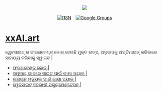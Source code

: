 <p align="center"><a href="https://wac.tax"><img src="https://cdn.jsdelivr.net/gh/wactax/img/logo.svg"/></a></p><p align="center"><a href="https://github.com/wactax/wac.tax/blob/main/doc/README.md#readme"><img alt="I18N" src="https://cdn.jsdelivr.net/gh/wactax/img/t.svg"/></a>　<a href="https://groups.google.com/u/2/g/wactax"><img alt="Google Groups" src="https://cdn.jsdelivr.net/gh/wactax/img/g-groups.svg"/></a></p>

# [xxAI.art](https://xxAI.art)

ୱେବସାଇଟ୍ ର ଫ୍ରଣ୍ଟେଣ୍ଡ୍ କୋଡ୍ ହେଉଛି ମୁକ୍ତ ଉତ୍ସ, ଅନୁବାଦକୁ ଅପ୍ଟିମାଇଜ୍ କରିବାରେ ସାହାଯ୍ୟ କରିବାକୁ ସ୍ୱାଗତ |

* [ଫ୍ରଣ୍ଟେଣ୍ଡ୍ କୋଡ୍ |](https://github.com/xxai-art/web)
* [ସମୁଦାୟ ଭାବରେ ସାଇଟ୍ ପାଇଁ ଭାଷା ପ୍ୟାକ୍ |](https://github.com/xxai-art/web/tree/main/i18n)
* [ଲଗଇନ୍ ମଡ୍ୟୁଲ୍ ପାଇଁ ଭାଷା ପ୍ୟାକ୍ |](https://github.com/wacpkg/user/tree/main/ui.i18n)
* [ୱେବସାଇଟ୍ ବହୁଭାଷୀ ଡକ୍ୟୁମେଣ୍ଟେସନ୍ |](https://github.com/xxai-doc)

